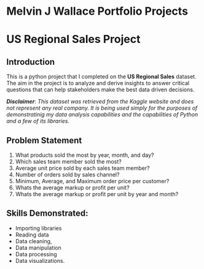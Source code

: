 # Melvin J Wallace Portfolio Projects

# US Regional Sales Project

## Introduction

This is a python project that I completed on the **US Regional Sales** dataset. The aim in the project is to analyze and derive insights to answer
critical questions that can help stakeholders make the best data driven decisions.

**_Disclaimer_**: _This dataset was retrieved from the Kaggle website and does not represent any real company. It is being used simply for the purposes 
of demonstratinig my data analysis capabilities and the capabilities of Python and a few of its libraries._

## Problem Statement
1. What products sold the most by year, month, and day?
2. Which sales team member sold the most?
3. Average unit price sold by each sales team member?
4. Number of orders sold by sales channel?
5. Minimum, Average, and Maximum order price per customer?
6. Whats the average markup or profit per unit?
7. Whats the average markup or profit per unit by year and month?

## Skills Demonstrated:
- Importing libraries
- Reading data
- Data cleaning,
- Data manipulation
- Data processing
- Data visualizations.
